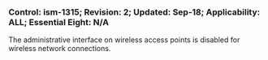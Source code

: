 ### Control: ism-1315; Revision: 2; Updated: Sep-18; Applicability: ALL; Essential Eight: N/A
<p>The administrative interface on wireless access points is disabled for wireless network connections.</p>